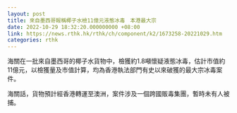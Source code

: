 ```yaml
---
layout: post
title: 來自墨西哥報稱椰子水檢11億元液態冰毒　本港最大宗
date: 2022-10-29 18:32:20.000000000 +08:00
link: https://news.rthk.hk/rthk/ch/component/k2/1673258-20221029.htm
categories: rthk
---
```


海關在一批來自墨西哥的椰子水貨物中，檢獲約1.8噸懷疑液態冰毒，估計市值約11億元，以檢獲量及市值計算，均為香港執法部門有史以來破獲的最大宗冰毒案件。

海關話，貨物預計經香港轉運至澳洲，案件涉及一個跨國販毒集團，暫時未有人被捕。
